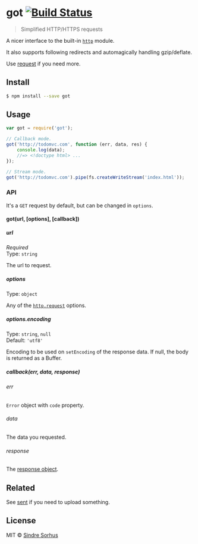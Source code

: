# got [![Build Status](https://travis-ci.org/sindresorhus/got.svg?branch=master)](https://travis-ci.org/sindresorhus/got)

> Simplified HTTP/HTTPS requests

A nicer interface to the built-in [`http`](http://nodejs.org/api/http.html) module.

It also supports following redirects and automagically handling gzip/deflate.

Use [request](https://github.com/mikeal/request) if you need more.


## Install

```sh
$ npm install --save got
```


## Usage

```js
var got = require('got');

// Callback mode.
got('http://todomvc.com', function (err, data, res) {
	console.log(data);
	//=> <!doctype html> ...
});

// Stream mode.
got('http://todomvc.com').pipe(fs.createWriteStream('index.html'));
```

### API

It's a `GET` request by default, but can be changed in `options`.

#### got(url, [options], [callback])

##### url

*Required*  
Type: `string`

The url to request.

##### options

Type: `object`

Any of the [`http.request`](http://nodejs.org/api/http.html#http_http_request_options_callback) options.

##### options.encoding

Type: `string`, `null`  
Default: `'utf8'`

Encoding to be used on `setEncoding` of the response data. If null, the body is returned as a Buffer.

##### callback(err, data, response)

###### err

`Error` object with `code` property.

###### data

The data you requested.

###### response

The [response object](http://nodejs.org/api/http.html#http_http_incomingmessage).

## Related

See [sent](https://github.com/floatdrop/sent) if you need to upload something.


## License

MIT © [Sindre Sorhus](http://sindresorhus.com)
